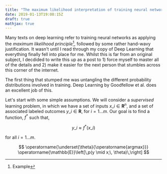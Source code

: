 ```yaml
---
title: "The maximum likelihood interpretation of training neural networks"
date: 2019-01-13T19:08:15Z
draft: true
mathjax: true
---
```


Many texts on deep learning refer to training neural networks as applying the _maximum likelihood principle_[^1], followed by some rather hand-wavy justification. It wasn't until I read through my copy of Deep Learning that everything finally fell into place for me. Whilst this is far from an original subject, I decdided to write this up as a post to 1) force myself to master all of the details and 2) make it easier for the next person that stumbles across this corner of the internet.

The first thing that stumped me was untangling the different probability distributions involved in training. Deep Learning by Goodfellow et al. does an excellent job of this.

Let's start with some simple assumptions. We will consider a _supervised_ learning problem, in which we have a set of inputs $x\_i \in \mathbf{R}^n$, and a set of associated labeled outcomes $y\_i \in \mathbf{R}$, for $i = 1 \dots m$. Our goal is to find a function, $f^*$ such that,

$$ y\_i \approx f^*(x\_i) $$

for all $i=1\dots m$.

$$ \operatorname{\underset{\theta}{\operatorname{argmax}}} \operatorname{\mathbb{E}}\left[\,p(y \mid x;\, \theta)\,\right] $$

[^1]: Example